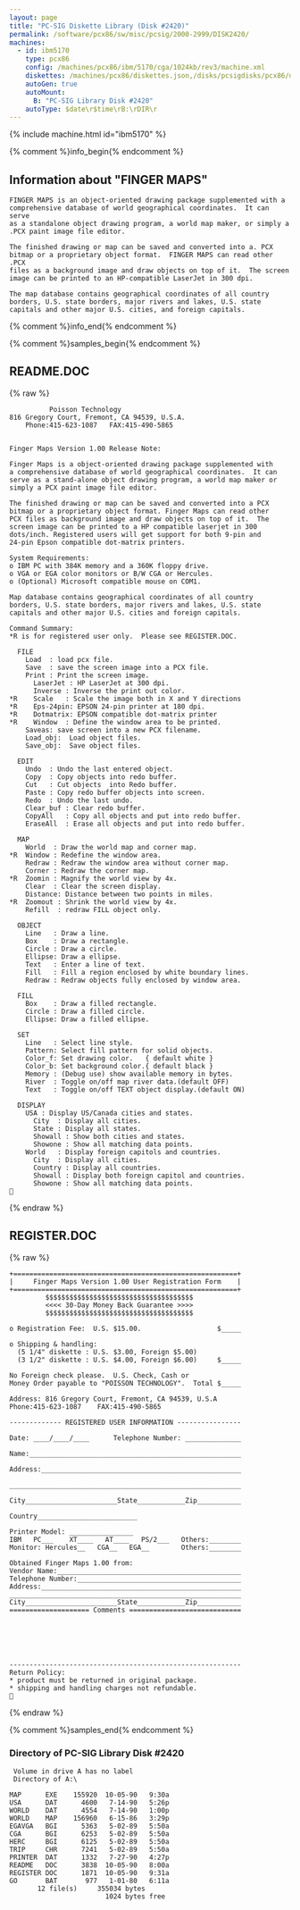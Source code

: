 ```yaml
---
layout: page
title: "PC-SIG Diskette Library (Disk #2420)"
permalink: /software/pcx86/sw/misc/pcsig/2000-2999/DISK2420/
machines:
  - id: ibm5170
    type: pcx86
    config: /machines/pcx86/ibm/5170/cga/1024kb/rev3/machine.xml
    diskettes: /machines/pcx86/diskettes.json,/disks/pcsigdisks/pcx86/diskettes.json
    autoGen: true
    autoMount:
      B: "PC-SIG Library Disk #2420"
    autoType: $date\r$time\rB:\rDIR\r
---
```


{% include machine.html id="ibm5170" %}

{% comment %}info_begin{% endcomment %}

## Information about "FINGER MAPS"

    FINGER MAPS is an object-oriented drawing package supplemented with a
    comprehensive database of world geographical coordinates.  It can serve
    as a standalone object drawing program, a world map maker, or simply a
    .PCX paint image file editor.
    
    The finished drawing or map can be saved and converted into a. PCX
    bitmap or a proprietary object format.  FINGER MAPS can read other .PCX
    files as a background image and draw objects on top of it.  The screen
    image can be printed to an HP-compatible LaserJet in 300 dpi.
    
    The map database contains geographical coordinates of all country
    borders, U.S. state borders, major rivers and lakes, U.S. state
    capitals and other major U.S. cities, and foreign capitals.
{% comment %}info_end{% endcomment %}

{% comment %}samples_begin{% endcomment %}

## README.DOC

{% raw %}
```
          Poisson Technology
816 Gregory Court, Fremont, CA 94539, U.S.A.
    Phone:415-623-1087   FAX:415-490-5865


Finger Maps Version 1.00 Release Note:

Finger Maps is a object-oriented drawing package supplemented with
a comprehensive database of world geographical coordinates.  It can
serve as a stand-alone object drawing program, a world map maker or
simply a PCX paint image file editor.

The finished drawing or map can be saved and converted into a PCX
bitmap or a proprietary object format. Finger Maps can read other
PCX files as background image and draw objects on top of it.  The
screen image can be printed to a HP compatible laserjet in 300
dots/inch. Registered users will get support for both 9-pin and
24-pin Epson compatible dot-matrix printers.

System Requirements:
o IBM PC with 384K memory and a 360K floppy drive.
o VGA or EGA color monitors or B/W CGA or Hercules.
o (Optional) Microsoft compatible mouse on COM1.

Map database contains geographical coordinates of all country
borders, U.S. state borders, major rivers and lakes, U.S. state
capitals and other major U.S. cities and foreign capitals.

Command Summary:
*R is for registered user only.  Please see REGISTER.DOC.

  FILE
    Load  : load pcx file.
    Save  : save the screen image into a PCX file.
    Print : Print the screen image.
      LaserJet : HP LaserJet at 300 dpi.
      Inverse : Inverse the print out color.
*R    Scale   : Scale the image both in X and Y directions
*R    Eps-24pin: EPSON 24-pin printer at 180 dpi.
*R    Dotmatrix: EPSON compatible dot-matrix printer
*R    Window  : Define the window area to be printed.
    Saveas: save screen into a new PCX filename.
    Load_obj:  Load object files.
    Save_obj:  Save object files.

  EDIT
    Undo  : Undo the last entered object.
    Copy  : Copy objects into redo buffer.
    Cut   : Cut objects  into Redo buffer.
    Paste : Copy redo buffer objects into screen.
    Redo  : Undo the last undo.
    Clear_buf : Clear redo buffer.
    CopyAll   : Copy all objects and put into redo buffer.
    EraseAll  : Erase all objects and put into redo buffer.

  MAP
    World  : Draw the world map and corner map.
*R  Window : Redefine the window area.
    Redraw : Redraw the window area without corner map.
    Corner : Redraw the corner map.
*R  Zoomin : Magnify the world view by 4x.
    Clear  : Clear the screen display.
    Distance: Distance between two points in miles.
*R  Zoomout : Shrink the world view by 4x.
    Refill  : redraw FILL object only.

  OBJECT
    Line   : Draw a line.
    Box    : Draw a rectangle.
    Circle : Draw a circle.
    Ellipse: Draw a ellipse.
    Text   : Enter a line of text.
    Fill   : Fill a region enclosed by white boundary lines.
    Redraw : Redraw objects fully enclosed by window area.

  FILL
    Box    : Draw a filled rectangle.
    Circle : Draw a filled circle.
    Ellipse: Draw a filled ellipse.

  SET
    Line   : Select line style.
    Pattern: Select fill pattern for solid objects.
    Color_f: Set drawing color.   { default white }
    Color_b: Set background color.{ default black }
    Memory : (Debug use) show available memory in bytes.
    River  : Toggle on/off map river data.(default OFF)
    Text   : Toggle on/off TEXT object display.(default ON)

  DISPLAY
    USA : Display US/Canada cities and states.
      City  : Display all cities.
      State : Display all states.
      Showall : Show both cities and states.
      Showone : Show all matching data points.
    World   : Display foreign capitols and countries.
      City  : Display all cities.
      Country : Display all countries.
      Showall : Display both foreign capitol and countries.
      Showone : Show all matching data points.

```
{% endraw %}

## REGISTER.DOC

{% raw %}
```
+========================================================+
|     Finger Maps Version 1.00 User Registration Form    |
+========================================================+
         $$$$$$$$$$$$$$$$$$$$$$$$$$$$$$$$$$$$$
         <<<< 30-Day Money Back Guarantee >>>>
         $$$$$$$$$$$$$$$$$$$$$$$$$$$$$$$$$$$$$

o Registration Fee:  U.S. $15.00.                   $_____

o Shipping & handling:
  (5 1/4" diskette : U.S. $3.00, Foreign $5.00)
  (3 1/2" diskette : U.S. $4.00, Foreign $6.00)     $_____

No Foreign check please.  U.S. Check, Cash or
Money Order payable to "POISSON TECHNOLOGY".  Total $_____

Address: 816 Gregory Court, Fremont, CA 94539, U.S.A
Phone:415-623-1087    FAX:415-490-5865

------------- REGISTERED USER INFORMATION ----------------

Date: ____/____/____      Telephone Number: ______________

Name:_____________________________________________________

Address:__________________________________________________

__________________________________________________________

City_______________________State____________Zip___________

Country_________________________

Printer Model: ________________
IBM   PC___    XT____   AT____   PS/2___   Others:________
Monitor: Hercules__   CGA__   EGA__        Others:________

Obtained Finger Maps 1.00 from:
Vendor Name:______________________________________________
Telephone Number:_________________________________________
Address:__________________________________________________
__________________________________________________________
City_______________________State____________Zip___________
==================== Comments ============================






----------------------------------------------------------
Return Policy:
* product must be returned in original package.
* shipping and handling charges not refundable.

```
{% endraw %}

{% comment %}samples_end{% endcomment %}

### Directory of PC-SIG Library Disk #2420

     Volume in drive A has no label
     Directory of A:\

    MAP      EXE    155920  10-05-90   9:30a
    USA      DAT      4600   7-14-90   5:26p
    WORLD    DAT      4554   7-14-90   1:00p
    WORLD    MAP    156960   6-15-86   3:29p
    EGAVGA   BGI      5363   5-02-89   5:50a
    CGA      BGI      6253   5-02-89   5:50a
    HERC     BGI      6125   5-02-89   5:50a
    TRIP     CHR      7241   5-02-89   5:50a
    PRINTER  DAT      1332   7-27-90   4:27p
    README   DOC      3838  10-05-90   8:00a
    REGISTER DOC      1871  10-05-90   9:31a
    GO       BAT       977   1-01-80   6:11a
           12 file(s)     355034 bytes
                            1024 bytes free
